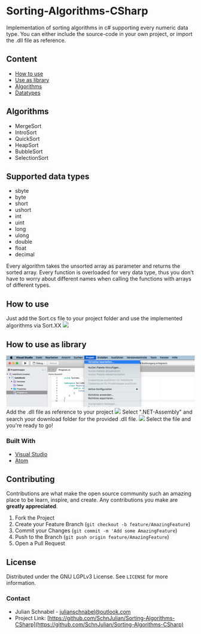 # Sorting-Algorithms-CSharp
Implementation of sorting algorithms in c# supporting every numeric data type. You can either include the source-code in your own project, or import the .dll file as reference.

## Content
* [How to use](#use)
* [Use as library](#library)
* [Algorithms](#algorithms)
* [Datatypes](datatype)

## Algorithms <a name="algorithms"></a>

* MergeSort
* IntroSort
* QuickSort
* HeapSort
* BubbleSort
* SelectionSort

## Supported data types <a name="datatype"></a>

* sbyte
* byte
* short
* ushort
* int
* uint
* long
* ulong
* double
* float
* decimal

Every algorithm takes the unsorted array as parameter and returns the sorted array.
Every function is overloaded for very data type, thus you don't have to worry about different names when calling the functions with arrays of different types.


## How to use <a name="use"></a>
Just add the Sort.cs file to your project folder and use the implemented algorithms via Sort.XX
![](Tutorial/tutorial2.gif)

## How to use as library <a name="library"></a>
![](Tutorial/Tutorial1.png)
Add the .dll file as reference to your project
![](Tutorial/Tutorial3.png)
Select ".NET-Assembly" and search your download folder for the provided .dll file.
![](Tutorial/Tutorial2.png)
Select the file and you're ready to go!


### Built With
* [Visual Studio](https://visualstudio.microsoft.com)
* [Atom](https://atom.io/)

<!-- CONTRIBUTING -->
## Contributing

Contributions are what make the open source community such an amazing place to be learn, inspire, and create. Any contributions you make are **greatly appreciated**.

1. Fork the Project
2. Create your Feature Branch (`git checkout -b feature/AmazingFeature`)
3. Commit your Changes (`git commit -m 'Add some AmazingFeature`)
4. Push to the Branch (`git push origin feature/AmazingFeature`)
5. Open a Pull Request

<!-- LICENSE -->
## License

Distributed under the GNU LGPLv3 License. See `LICENSE` for more information.

<!-- CONTACT -->
### Contact

* Julian Schnabel - julianschnabel@outlook.com
* Project Link: [https://github.com/SchnJulian/Sorting-Algorithms-CSharp](https://github.com/SchnJulian/Sorting-Algorithms-CSharp)
